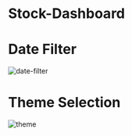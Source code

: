 # Stock-Dashboard

# Date Filter
![date-filter](https://github.com/narasimhareddy04/Stock-Dashboard/assets/63772959/b58c77aa-4152-48f6-860a-fa47914af327)
# Theme Selection
![theme](https://github.com/narasimhareddy04/Stock-Dashboard/assets/63772959/b32f9b9f-f23b-4a9a-8c12-b2fd703e990b)
